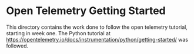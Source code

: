 # Open Telemetry Getting Started
This directory contains the work done to follow the open telemetry tutorial, starting in week one.
The Python tutorial at https://opentelemetry.io/docs/instrumentation/python/getting-started/ was followed.
